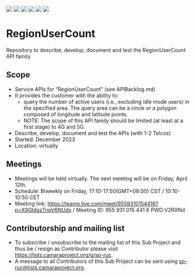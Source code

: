 <a href="https://github.com/camaraproject/RegionUserCount/commits/" title="Last Commit"><img src="https://img.shields.io/github/last-commit/camaraproject/RegionUserCount?style=plastic"></a>
<a href="https://github.com/camaraproject/RegionUserCount/issues" title="Open Issues"><img src="https://img.shields.io/github/issues/camaraproject/RegionUserCount?style=plastic"></a>
<a href="https://github.com/camaraproject/RegionUserCount/pulls" title="Open Pull Requests"><img src="https://img.shields.io/github/issues-pr/camaraproject/RegionUserCount?style=plastic"></a>
<a href="https://github.com/camaraproject/RegionUserCount/graphs/contributors" title="Contributors"><img src="https://img.shields.io/github/contributors/camaraproject/RegionUserCount?style=plastic"></a>
<a href="https://github.com/camaraproject/RegionUserCount" title="Repo Size"><img src="https://img.shields.io/github/repo-size/camaraproject/RegionUserCount?style=plastic"></a>
<a href="https://github.com/camaraproject/RegionUserCount/blob/main/LICENSE" title="License"><img src="https://img.shields.io/badge/License-Apache%202.0-green.svg?style=plastic"></a>

# RegionUserCount
Repository to describe, develop, document and test the RegionUserCount API family

## Scope
* Service APIs for “RegionUserCount” (see APIBacklog.md)  
* It provides the customer with the ability to:  
  * query the number of active users (i.e., excluding idle mode users) in the specified area. The query area can be a circle or a polygon composed of longitude and latitude points.
  * NOTE: The scope of this API family should be limited (at least at a first stage) to 4G and 5G.  
* Describe, develop, document and test the APIs (with 1-2 Telcos)  
* Started: December 2023
* Location: virtually  

## Meetings
* Meetings will be held virtually. The next meeting will be on Friday, April 12th.
* Schedule: Biweekly on Friday, 17:10-17:50(GMT+08:00) CST / 10:10-10:50 CET
* Meeting link: https://teams.live.com/meet/9559310154416?p=X9GldgzTnpV6NUdx / Meeting ID: 955 931 015 441 6 PWD:V2RXNd

## Contributorship and mailing list
* To subscribe / unsubscribe to the mailing list of this Sub Project and thus be / resign as Contributor please visit <https://lists.camaraproject.org/g/sp-ruc>.
* A message to all Contributors of this Sub Project can be sent using <sp-ruc@lists.camaraproject.org>.
